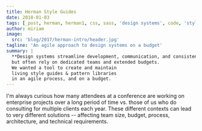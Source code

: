 ```yaml
---
title: Herman Style Guides
date: 2018-01-03
tags: [_post, herman, herman1, css, sass, 'design systems', code, 'style guides']
author: miriam
image:
  src: 'blog/2017/herman-intro/header.jpg'
tagline: 'An agile approach to design systems on a budget'
summary: |
  **Design systems streamline development, communication, and consistency** --
  but often rely on dedicated teams and extended budgets.
  We wanted a tool to create and maintain
  living style guides & pattern libraries
  in an agile process, and on a budget.
---
```


I'm always curious how many attendees at a conference
are working on enterprise projects
over a long period of time
vs. those of us who do consulting
for multiple clients each year.
These different contexts can lead to very different solutions --
affecting team size, budget, process, architecture,
and technical requirements.
